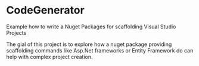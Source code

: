 # CodeGenerator
Example how to write a Nuget Packages for scaffolding Visual Studio Projects

The gial of this project is to explore how a nuget package providing scaffolding commands like Asp.Net frameworks or 
Entity Framework do can help with complex project creation.
